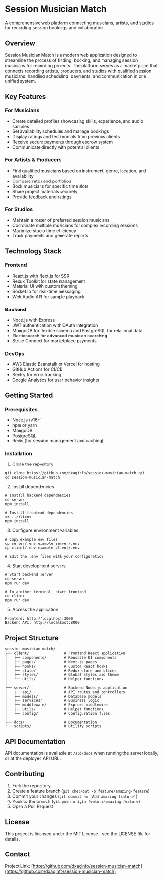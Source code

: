 # Session Musician Match

A comprehensive web platform connecting musicians, artists, and studios for recording session bookings and collaboration.

## Overview

Session Musician Match is a modern web application designed to streamline the process of finding, booking, and managing session musicians for recording projects. The platform serves as a marketplace that connects recording artists, producers, and studios with qualified session musicians, handling scheduling, payments, and communication in one unified system.

## Key Features

### For Musicians
- Create detailed profiles showcasing skills, experience, and audio samples
- Set availability schedules and manage bookings
- Display ratings and testimonials from previous clients
- Receive secure payments through escrow system
- Communicate directly with potential clients

### For Artists & Producers
- Find qualified musicians based on instrument, genre, location, and availability
- Compare rates and portfolios
- Book musicians for specific time slots
- Share project materials securely
- Provide feedback and ratings

### For Studios
- Maintain a roster of preferred session musicians
- Coordinate multiple musicians for complex recording sessions
- Maximize studio time efficiency
- Track payments and generate reports

## Technology Stack

### Frontend
- React.js with Next.js for SSR
- Redux Toolkit for state management
- Material UI with custom theming
- Socket.io for real-time messaging
- Web Audio API for sample playback

### Backend
- Node.js with Express
- JWT authentication with OAuth integration
- MongoDB for flexible schema and PostgreSQL for relational data
- Elasticsearch for advanced musician searching
- Stripe Connect for marketplace payments

### DevOps
- AWS Elastic Beanstalk or Vercel for hosting
- GitHub Actions for CI/CD
- Sentry for error tracking
- Google Analytics for user behavior insights

## Getting Started

### Prerequisites
- Node.js (v16+)
- npm or yarn
- MongoDB
- PostgreSQL
- Redis (for session management and caching)

### Installation

1. Clone the repository
```
git clone https://github.com/dxaginfo/session-musician-match.git
cd session-musician-match
```

2. Install dependencies
```
# Install backend dependencies
cd server
npm install

# Install frontend dependencies
cd ../client
npm install
```

3. Configure environment variables
```
# Copy example env files
cp server/.env.example server/.env
cp client/.env.example client/.env

# Edit the .env files with your configuration
```

4. Start development servers
```
# Start backend server
cd server
npm run dev

# In another terminal, start frontend
cd client
npm run dev
```

5. Access the application
```
Frontend: http://localhost:3000
Backend API: http://localhost:8000
```

## Project Structure

```
session-musician-match/
├── client/                # Frontend React application
│   ├── components/        # Reusable UI components
│   ├── pages/             # Next.js pages
│   ├── hooks/             # Custom React hooks
│   ├── state/             # Redux store and slices
│   ├── styles/            # Global styles and theme
│   └── utils/             # Helper functions
│
├── server/                # Backend Node.js application
│   ├── api/               # API routes and controllers
│   ├── models/            # Database models
│   ├── services/          # Business logic
│   ├── middleware/        # Express middleware
│   ├── utils/             # Helper functions
│   └── config/            # Configuration files
│
├── docs/                  # Documentation
└── scripts/               # Utility scripts
```

## API Documentation

API documentation is available at `/api/docs` when running the server locally, or at the deployed API URL.

## Contributing

1. Fork the repository
2. Create a feature branch (`git checkout -b feature/amazing-feature`)
3. Commit your changes (`git commit -m 'Add amazing feature'`)
4. Push to the branch (`git push origin feature/amazing-feature`)
5. Open a Pull Request

## License

This project is licensed under the MIT License - see the LICENSE file for details.

## Contact

Project Link: [https://github.com/dxaginfo/session-musician-match](https://github.com/dxaginfo/session-musician-match)